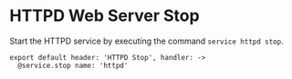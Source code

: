 
# HTTPD Web Server Stop

Start the HTTPD service by executing the command `service httpd stop`.

    export default header: 'HTTPD Stop', handler: ->
      @service.stop name: 'httpd'
